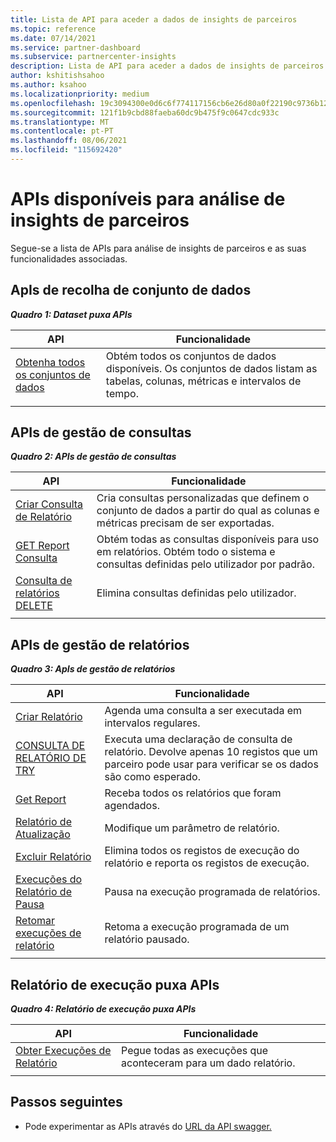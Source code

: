 ```yaml
---
title: Lista de API para aceder a dados de insights de parceiros
ms.topic: reference
ms.date: 07/14/2021
ms.service: partner-dashboard
ms.subservice: partnercenter-insights
description: Lista de API para aceder a dados de insights de parceiros.
author: kshitishsahoo
ms.author: ksahoo
ms.localizationpriority: medium
ms.openlocfilehash: 19c3094300e0d6c6f774117156cb6e26d80a0f22190c9736b12dd264178d6d7c
ms.sourcegitcommit: 121f1b9cbd88faeba60dc9b475f9c0647cdc933c
ms.translationtype: MT
ms.contentlocale: pt-PT
ms.lasthandoff: 08/06/2021
ms.locfileid: "115692420"
---
```

# <a name="available-apis-for-partner-insights-analytics"></a>APIs disponíveis para análise de insights de parceiros

Segue-se a lista de APIs para análise de insights de parceiros e as suas funcionalidades associadas.

## <a name="dataset-pull-apis"></a>ApIs de recolha de conjunto de dados

***Quadro 1: Dataset puxa APIs***

| **API** | **Funcionalidade** |
| --- | --- |
| [Obtenha todos os conjuntos de dados](insights-programmatic-analytics-api-get-dataset.md) | Obtém todos os conjuntos de dados disponíveis. Os conjuntos de dados listam as tabelas, colunas, métricas e intervalos de tempo. |
|||

## <a name="query-management-apis"></a>APIs de gestão de consultas

***Quadro 2: APIs de gestão de consultas***

| **API** | **Funcionalidade** |
| --- | --- |
| [Criar Consulta de Relatório](insights-programmatic-access-paradigm.md#create-report-query-api) | Cria consultas personalizadas que definem o conjunto de dados a partir do qual as colunas e métricas precisam de ser exportadas. |
| [GET Report Consulta](insights-programmatic-analytics-api-get-report-queries.md) | Obtém todas as consultas disponíveis para uso em relatórios. Obtém todo o sistema e consultas definidas pelo utilizador por padrão. |
| [Consulta de relatórios DELETE](insights-programmatic-analytics-api-delete-report-queries.md) | Elimina consultas definidas pelo utilizador. |
|||

## <a name="report-management-apis"></a>APIs de gestão de relatórios

***Quadro 3: ApIs de gestão de relatórios***

| **API** | **Funcionalidade** |
| --- | --- |
| [Criar Relatório](insights-programmatic-access-paradigm.md#create-report-api) | Agenda uma consulta a ser executada em intervalos regulares. |
| [CONSULTA DE RELATÓRIO DE TRY](insights-programmatic-analytics-api-try-report-queries.md) | Executa uma declaração de consulta de relatório. Devolve apenas 10 registos que um parceiro pode usar para verificar se os dados são como esperado. |
| [Get Report](insights-programmatic-analytics-api-get-report.md) | Receba todos os relatórios que foram agendados. |
| [Relatório de Atualização](insights-programmatic-analytics-api-update-report.md) | Modifique um parâmetro de relatório. |
| [Excluir Relatório](insights-programmatic-analytics-api-delete-report.md) | Elimina todos os registos de execução do relatório e reporta os registos de execução. |
| [Execuções do Relatório de Pausa](insights-programmatic-analytics-api-pause-report-executions.md) | Pausa na execução programada de relatórios. |
| [Retomar execuções de relatório](insights-programmatic-analytics-api-resume-report-executions.md) | Retoma a execução programada de um relatório pausado. |
|||

## <a name="report-execution-pull-apis"></a>Relatório de execução puxa APIs

***Quadro 4: Relatório de execução puxa APIs***

| **API** | **Funcionalidade** |
| --- | --- |
| [Obter Execuções de Relatório](insights-programmatic-access-paradigm.md#get-report-execution-api) | Pegue todas as execuções que aconteceram para um dado relatório. |
|||

## <a name="next-steps"></a>Passos seguintes

- Pode experimentar as APIs através do [URL da API swagger.](https://api.partnercenter.microsoft.com/insights/v1/mpn/swagger/index.html)